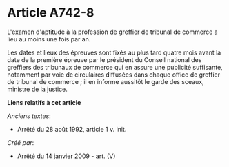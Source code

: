 # Article A742-8

L'examen d'aptitude à la profession de greffier de tribunal de commerce a lieu au moins une fois par an.

Les dates et lieux des épreuves sont fixés au plus tard quatre mois avant la date de la première épreuve par le président du
Conseil national des greffiers des tribunaux de commerce qui en assure une publicité suffisante, notamment par voie de
circulaires diffusées dans chaque office de greffier de tribunal de commerce ; il en informe aussitôt le garde des sceaux,
ministre de la justice.

**Liens relatifs à cet article**

_Anciens textes_:

  - Arrêté du 28 août 1992, article 1 v. init.

_Créé par_:

  - Arrêté du 14 janvier 2009 - art. (V)
